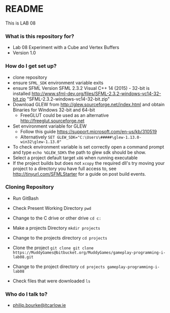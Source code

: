 # README #

This is LAB 08 

### What is this repository for? ###

* Lab 08 Experiment with a Cube and Vertex Buffers
* Version 1.0

### How do I get set up? ###

* clone repository
* ensure `SFML_SDK` environment variable exits
* ensure SFML Version SFML 2.3.2 Visual C++ 14 (2015) - 32-bit is installed 
http://www.sfml-dev.org/files/SFML-2.3.2-windows-vc14-32-bit.zip "SFML-2.3.2-windows-vc14-32-bit.zip"
* Download GLEW from http://glew.sourceforge.net/index.html and obtain Binaries for  Windows 32-bit and 64-bit
	* FreeGLUT could be used as an alternative http://freeglut.sourceforge.net 
* Set environment variable for GLEW
	* Follow this guide https://support.microsoft.com/en-us/kb/310519
	* Alternatively `SET GLEW_SDK="C:\Users\#####\glew-1.13.0-win32\glew-1.13.0"`
* To check environment variable is set correctly open a command prompt and type `echo %GLEW_SDK%` the path to glew sdk should be show.
* Select a project default target `x86` when running executable
* If the project builds but does not `xcopy` the required dll's try moving your project to a directory you have full access to, see http://tinyurl.com/SFMLStarter for a guide on post build events.

### Cloning Repository ###
* Run GitBash

* Check Present Working Directory `pwd`

* Change to the C drive or other drive `cd c:`

* Make a projects Directory `mkdir projects`

* Change to the projects directory `cd projects`

* Clone the project `git clone git clone https://MuddyGames@bitbucket.org/MuddyGames/gameplay-programming-i-lab08.git`

* Change to the project directory `cd projects gameplay-programming-i-lab08`

* Check files that were downloaded `ls`

### Who do I talk to? ###

* philip.bourke@itcarlow.ie